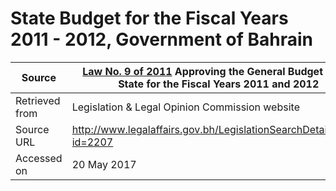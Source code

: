 # State Budget for the Fiscal Years 2011 - 2012, Government of Bahrain

Source         | [Law No. 9 of 2011](K0911.pdf) Approving the General Budget of the State for the Fiscal Years 2011 and 2012
---------------|--------------
Retrieved from | Legislation & Legal Opinion Commission website
Source URL     | http://www.legalaffairs.gov.bh/LegislationSearchDetails.aspx?id=2207
Accessed on    | 20 May 2017
